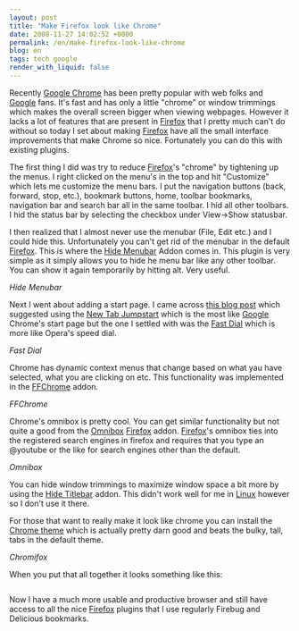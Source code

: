 ```yaml
---
layout: post
title: "Make Firefox look like Chrome"
date: 2008-11-27 14:02:52 +0000
permalink: /en/make-firefox-look-like-chrome
blog: en
tags: tech google
render_with_liquid: false
---
```


<p>Recently <a href="http://www.google.com/chrome/intl/en/features.html">Google Chrome</a> has been pretty popular with web folks and <a href="http://www.google.com/" title="Google">Google</a> fans. It's fast and has only a little "chrome" or window trimmings which makes the overall screen bigger when viewing webpages. However it lacks a lot of features that are present in <a href="http://www.getfirefox.com/" title="Firefox">Firefox</a> that I pretty much can't do without so today I set about making <a href="http://www.getfirefox.com/" title="Firefox">Firefox</a> have all the small interface improvements that make Chrome so nice. Fortunately you can do this with existing plugins.</p>

<p>The first thing I did was try to reduce <a href="http://www.getfirefox.com/" title="Firefox">Firefox</a>'s "chrome" by tightening up the menus. I right clicked on the menu's in the top and hit "Customize" which lets me customize the menu bars. I put the navigation buttons (back, forward, stop, etc.), bookmark buttons, home, toolbar bookmarks, navigation bar and search bar all in the same toolbar. I hid all other toolbars. I hid the status bar by selecting the checkbox under View->Show statusbar.</p>

<p>I then realized that I almost never use the menubar (File, Edit etc.) and I could hide this. Unfortunately you can't get rid of the menubar in the default <a href="http://www.getfirefox.com/" title="Firefox">Firefox</a>. This is where the <a href="https://addons.mozilla.org/en-US/firefox/addon/4762">Hide Menubar</a> Addon comes in. This plugin is very simple as it simply allows you to hide he menu bar like any other toolbar. You can show it again temporarily by hitting alt. Very useful.</p>

<p><img src="https://addons.mozilla.org/en-US/firefox/images/t/21579/1213031256" alt="" /><br /><em>Hide Menubar</em></p>

<p>Next I went about adding a start page. I came across <a href="http://techie-buzz.com/featured/get-google-chrome-startpage-experience-in-firefox.html">this blog post</a> which suggested using the <a href="https://addons.mozilla.org/en-US/firefox/addon/8914">New Tab Jumpstart</a> which is the most like <a href="http://www.google.com/" title="Google">Google</a> Chrome's start page but the one I settled with was the <a href="https://addons.mozilla.org/en-US/firefox/addon/5721">Fast Dial</a> which is more like Opera's speed dial.</p>

<p><a href="https://addons.mozilla.org/en-US/firefox/images/p/18496/1202055006" rel="lightbox"><img src="https://addons.mozilla.org/en-US/firefox/images/t/18496/1202055006" alt="" /></a><br /><em>Fast Dial</em></p>

<p>Chrome has dynamic context menus that change based on what yau have selected, what you are clicking on etc. This functionality was implemented in the <a href="http://www.binaryturf.com/free-software/ffchrome-for-firefox/">FFChrome</a> addon.</p>

<p><img src="http://www.binaryturf.com/wp-content/uploads/2008/09/collapsed.gif" alt="" /><br /><em>FFChrome</em></p>

<p>Chrome's omnibox is pretty cool. You can get similar functionality but not quite a good from the <a href="https://addons.mozilla.org/ja/firefox/addon/8823">Omnibox</a> <a href="http://www.getfirefox.com/" title="Firefox">Firefox</a> addon. <a href="http://www.getfirefox.com/" title="Firefox">Firefox</a>'s omnibox ties into the registered search engines in firefox and requires that you type an @youtube or the like for search engines other than the default.</p>

<p><a href="https://addons.mozilla.org/en-US/firefox/images/p/26085/1221648048" rel="lightbox"><img src="https://addons.mozilla.org/en-US/firefox/images/t/26085/1221648048" alt="" /></a><br /><em>Omnibox</em></p>

<p>You can hide window trimmings to maximize window space a bit more by using the <a href="https://addons.mozilla.org/ja/firefox/addon/9256">Hide Titlebar</a> addon. This didn't work well for me in <a href="http://en.wikipedia.org/wiki/Linux" title="Linux">Linux</a> however so I don't use it there.</p>

<p>For those that want to really make it look like chrome you can install the <a href="https://addons.mozilla.org/en-US/firefox/addon/8782">Chrome theme</a> which is actually pretty darn good and beats the bulky, tall, tabs in the default theme.</p>

<p><img src="https://addons.mozilla.org/en-US/firefox/images/t/25704/1220740111" alt="" /><br /><em>Chromifox</em></p>

<p>When you put that all together it looks something like this:</p>

<p><a href="/gallery2/d/11050-1/Screenshot.png" rel="lightbox"><img src="/gallery2/d/11051-2/Screenshot.png" alt="" /></a></p>

<p>Now I have a much more usable and productive browser and still have access to all the nice <a href="http://www.getfirefox.com/" title="Firefox">Firefox</a> plugins that I use regularly Firebug and Delicious bookmarks.</p>
